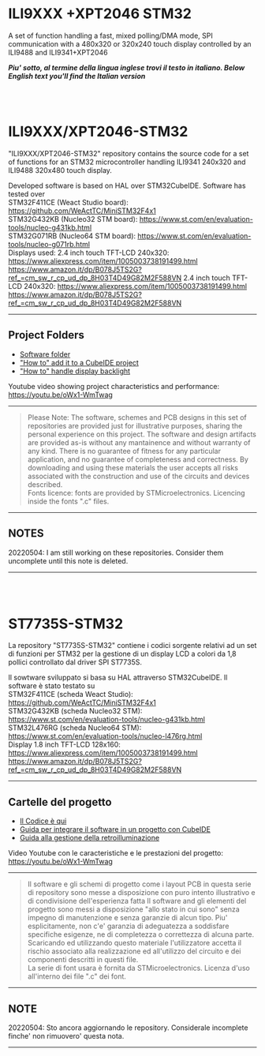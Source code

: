 # ILI9XXX +XPT2046 STM32
 A set of function handling a fast, mixed polling/DMA mode, SPI communication with a 480x320 or 320x240 touch display controlled by an ILI9488 and ILI9341+XPT2046


_**Piu' sotto, al termine della lingua inglese trovi il testo in italiano. </i>**_
_**Below English text you'll find the Italian version</i>**_

<br>
<br>

# ILI9XXX/XPT2046-STM32

"ILI9XXX/XPT2046-STM32" repository contains the source code for a set of functions for an STM32 microcontroller handling ILI9341 240x320 and ILI9488 320x480 touch display.

Developed software is based on HAL over STM32CubeIDE.
Software has tested over<br>
STM32F411CE (Weact Studio board): https://github.com/WeActTC/MiniSTM32F4x1<br>
STM32G432KB (Nucleo32 STM board): https://www.st.com/en/evaluation-tools/nucleo-g431kb.html<br>
STM32G071RB (Nucleo64 STM board): https://www.st.com/en/evaluation-tools/nucleo-g071rb.html<br>
Displays used:
2.4 inch touch TFT-LCD 240x320:   https://www.aliexpress.com/item/1005003738191499.html<br>
                                  https://www.amazon.it/dp/B078J5TS2G?ref_=cm_sw_r_cp_ud_dp_8H03T4D49G82M2F588VN
2.4 inch touch TFT-LCD 240x320:   https://www.aliexpress.com/item/1005003738191499.html<br>
                                  https://www.amazon.it/dp/B078J5TS2G?ref_=cm_sw_r_cp_ud_dp_8H03T4D49G82M2F588VN

---

## Project Folders

- [Software folder](./SOURCE)
- ["How to" add it to a CubeIDE project](./HOWTO)
- ["How to" handle display backlight](./BACKLIGHT)

Youtube video showing project characteristics and performance: https://youtu.be/oWx1-WmTwag<br>


---
> Please Note:
> The software, schemes and PCB designs in this set of repositories are provided just for 
> illustrative purposes, sharing the personal experience on this project. 
> The software and design artifacts are provided as-is without any mantainence and without
> warranty of any kind. There is no guarantee of fitness for any particular application, 
> and no guarantee of completeness and correctness. 
> By downloading and using these materials the user accepts all risks associated with the
> construction and use of the circuits and devices described.<br>
> Fonts licence: fonts are provided by STMicroelectronics. Licencing inside the fonts ".c" files. 
---

## NOTES

20220504: I am still working on these repositories. Consider them uncomplete until this note is deleted.

---

<br>
<br>

# ST7735S-STM32

La repository "ST7735S-STM32" contiene i codici sorgente relativi ad un set di funzioni per STM32 per la gestione di un display LCD a colori da 1,8 pollici controllato dal driver SPI ST7735S.

Il sowtware sviluppato si basa su HAL attraverso STM32CubeIDE.
Il software è stato testato su<br>
STM32F411CE (scheda Weact Studio): https://github.com/WeActTC/MiniSTM32F4x1<br>
STM32G432KB (scheda Nucleo32 STM): https://www.st.com/en/evaluation-tools/nucleo-g431kb.html<br>
STM32L476RG (scheda Nucleo64 STM): https://www.st.com/en/evaluation-tools/nucleo-l476rg.html<br>
Display 1.8 inch TFT-LCD 128x160: https://www.aliexpress.com/item/1005003738191499.html<br>
                                  https://www.amazon.it/dp/B078J5TS2G?ref_=cm_sw_r_cp_ud_dp_8H03T4D49G82M2F588VN

---

## Cartelle del progetto 

- [Il Codice è qui](./SOURCE)
- [Guida per integrare il software in un progetto con CubeIDE](./HOWTO)
- [Guida alla gestione della retroilluminazione](./BACKLIGHT)

Video Youtube con le caracteristiche e le prestazioni del progetto: https://youtu.be/oWx1-WmTwag<br>

---
> Il software e gli schemi di progetto come i layout PCB in questa serie di repository 
> sono messe a disposizione con puro intento illustrativo e di condivisione dell'esperienza fatta
> Il software and gli elementi del progetto sono messi a disposizione "allo stato in cui sono"
> senza impegno di manutenzione e senza garanzie di alcun tipo. Piu' esplicitamente, non c'e' garanzia di 
> adeguatezza a soddisfare specifiche esigenze, ne di completezza o correttezza di alcuna parte.
> Scaricando ed utilizzando questo materiale l'utilizzatore accetta il rischio associato alla
> realizzazione ed all'utilizzo del circuito e dei componenti descritti in questi file.<br> La serie di font usara è fornita da STMicroelectronics. Licenza d'uso all'interno dei file ".c" dei font. 

---

## NOTE

20220504: Sto ancora aggiornando le repository. Considerale incomplete finche' non rimuovero' questa nota. 

---


